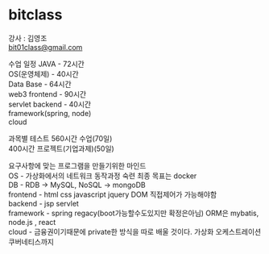 # bitclass

강사 : 김영조    
bit01class@gmail.com

수업 일정
JAVA - 72시간    
OS(운영체제) - 40시간    
Data Base - 64시간    
web3 frontend - 90시간    
servlet backend - 40시간    
framework(spring, node)     
cloud     

과목별 테스트 
560시간 수업(70일)    
400시간 프로젝트(기업과제)(50일)    

요구사항에 맞는 프로그램을 만들기위한 마인드    
OS - 가상화에서의 네트워크 동작과정 숙련 최종 목표는 docker    
DB - RDB -> MySQL, NoSQL -> mongoDB    
frontend - html css javascript jquery DOM 직접제어가 가능해야함    
backend - jsp servlet    
framework - spring regacy(boot가능할수도있지만 확정은아님) ORM은 mybatis, node.js , react    
cloud - 금융권이기때문에 private한 방식을 따로 배울 것이다. 가상화 오케스트레이션 쿠버네티스까지    
